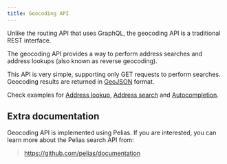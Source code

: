 ```yaml
---
title: Geocoding API
---
```

Unlike the routing API that uses GraphQL, the geocoding API is a traditional REST interface.

The geocoding API provides a way to perform address searches and address lookups (also known as reverse geocoding).

This API is very simple, supporting only GET requests to perform searches. Geocoding results are returned in [GeoJSON](https://en.wikipedia.org/wiki/GeoJSON) format.

Check examples for [Address lookup](./address-lookup/), [Address search](./address-search/) and [Autocompletion](./autocomplete/).

## Extra documentation

Geocoding API is implemented using Pelias. If you are interested, you can learn more about the Pelias search API from:

> https://github.com/pelias/documentation

